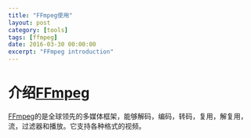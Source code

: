 ```yaml
---
title: "FFmpeg使用"
layout: post
category: [tools]
tags: [ffmpeg]
date: 2016-03-30 00:00:00
excerpt: "FFmpeg introduction"
---
```


# 介绍[FFmpeg]

[FFmpeg]的是全球领先的多媒体框架，能够解码，编码，转码，复用，解复用，流，过滤器和播放。它支持各种格式的视频。

[FFmpeg]:https://www.ffmpeg.org/about.html